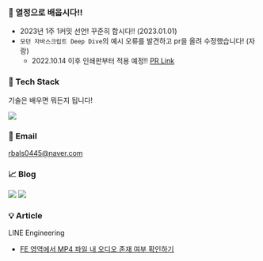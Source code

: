 ### 🌱 열정으로 배웁시다!!
- 2023년 1주 1커밋 선언! 꾸준히 합시다!! (2023.01.01)
- `모던 자바스크립트 Deep Dive`의 예시 오류를 발견하고 pr을 올려 수정했습니다! (자랑)
  - 2022.10.14 이후 인쇄판부터 적용 예정!! [PR Link](https://github.com/wikibook/mjs/pull/3)

### 📝 Tech Stack
<p>기술은 배우면 뭐든지 됩니다!</p>
<a href="" target="_blank"><img src="https://img.shields.io/badge/JS-F7DF1E?style=flat-square&logo=Javascript&logoColor=white"/></a>


### 💬 Email
rbals0445@naver.com
   
### 📈 Blog
<a href="https://rbals0445.tistory.com/" target="_blank"><img src="https://img.shields.io/badge/Tistory-FF7F00?style=flat-square&logo=Tistory&logoColor=white"/></a>
<a href="https://blog.naver.com/rbals0445" target="_blank"><img src="https://img.shields.io/badge/Naver-03C75A?style=flat-square&logo=Naver&logoColor=white"/></a>

### 💡 Article
LINE Engineering
- <a href="https://techblog.lycorp.co.jp/ko/check-mp4-file-has-audio-using-filereader-in-front-end" target="_blank">FE 영역에서 MP4 파일 내 오디오 존재 여부 확인하기</a>



  
<!--
**rbals0445/rbals0445** is a ✨ _special_ ✨ repository because its `README.md` (this file) appears on your GitHub profile.

Here are some ideas to get you started:

- 🔭 I’m currently working on ...
- 🌱 I’m currently learning ...
- 👯 I’m looking to collaborate on ...
- 🤔 I’m looking for help with ...
- 💬 Ask me about ...
- 📫 How to reach me: ...
- 😄 Pronouns: ...
- ⚡ Fun fact: ...
-->
